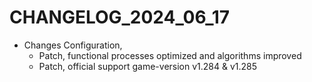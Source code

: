 ﻿# CHANGELOG_2024_06_17

+ Changes Configuration,
  - Patch, functional processes optimized and algorithms improved
  - Patch, official support game-version v1.284 & v1.285